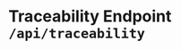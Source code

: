 # Traceability Endpoint `/api/traceability`


<!-- TODO: Describe implemented endpoints: -->
<!--
  /traceability/delete-license
  /traceability/employees/<license_number>
  /traceability/items
  /traceability/items/<item_id>
  /traceability/lab-tests
  /traceability/lab-tests/<test_id>
  /traceability/locations
  /traceability/locations/<area_id>
  /traceability/packages
  /traceability/packages/<package_id>
  /traceability/strains
  /traceability/strains/<strain_id>
  /traceability/transfers
  /traceability/transfers<transfer_id>
-->


